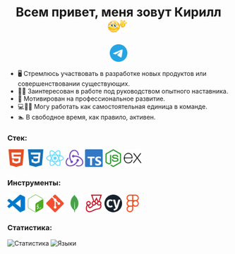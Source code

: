 <h1 align='center'>Всем привет, меня зовут Кирилл
  <img src='./hello.gif' height='30' alt='Приветствие' />
</h1>
<div align='center'>
  <a href='https://t.me/k_gavrilkov'>
    <img src='./Telegram.svg' width='40' height='40' alt='Telegram' />
  </a>
</div>
<ul>
  <li>
    🖥 Стремлюсь участвовать в разработке новых продуктов или совершенствовании существующих.
  </li>
  <li>
    👨‍🏫 Заинтересован в работе под руководством опытного наставника.
  </li>
  <li>
    💪 Мотивирован на профессиональное развитие.
  </li>
  <li>
    💻🚫🏢 Могу работать как самостоятельная единица в команде.
  </li>
  <li>
    🏊 В свободное время, как правило, активен.
  </li>
</ul>
<h3>Стек:</h3>
<div>
  <img src='./HTML5.svg' width='40' height='40' alt='HTML5' />
  <img src='./CSS3.svg' width='40' height='40' alt='CSS3' />
  <img src='./React.svg' width='40' height='40' alt='React' />
  <img src='./Redux.svg' width='40' height='40' alt='Redux' />
  <img src='./TypeScript.svg' width='40' height='40' alt='TypeScript' />
  <img src='./Node.js.svg' width='40' height='40' alt='Node.js' />
  <img src='./Express.svg' width='40' height='40' alt='Express' />
</div>
<h3>Инструменты:</h3>
<div>
  <img src='./VS Code.svg' width='40' height='40' alt='VS Code' />
  <img src='./GNU Bash.svg' width='40' height='40' alt='GNU Bash' />
  <img src='./Git.svg' width='40' height='40' alt='Git' />
  <img src='./MongoDB.svg' width='40' height='40' alt='MongoDB' />
  <img src='./Jest.svg' width='40' height='40' alt='Jest' />
  <img src='./Cypress.svg' width='40' height='40' alt='Cypress' />
  <img src='./Figma.svg' width='40' height='40' alt='Figma' />
</div>
<h3>Статистика:</h3>
<div>
  <img style='height: auto; width: 50%' src='https://github-readme-stats.vercel.app/api?username=kgavrilkov' alt='Статистика' />
  <img style='height: auto; width: 49%' src='https://github-readme-stats.vercel.app/api/top-langs/?username=kgavrilkov&layout=compact' alt='Языки' />
</div>
